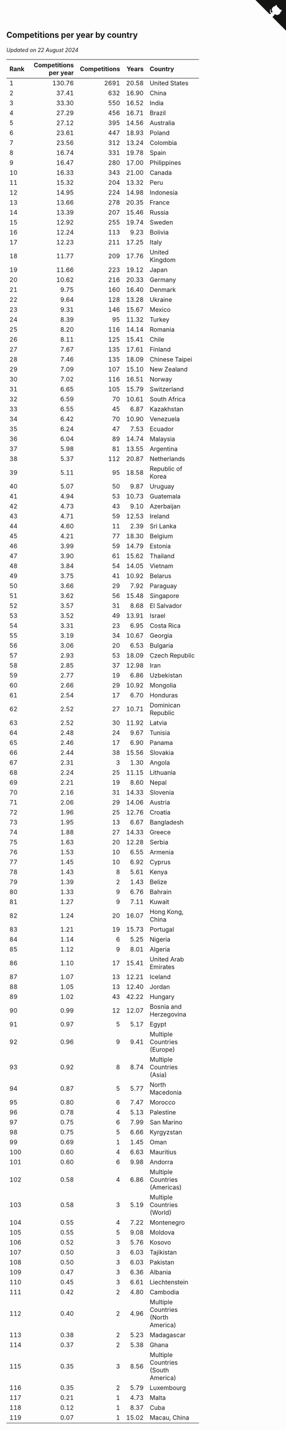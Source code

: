 ## Competitions per year by country

*Updated on 22 August 2024*

| Rank | Competitions per year | Competitions | Years | Country |
| :--- | ---: | ---: | ---: | :--- |
| 1 | 130.76 | 2691 | 20.58 | United States |
| 2 | 37.41 | 632 | 16.90 | China |
| 3 | 33.30 | 550 | 16.52 | India |
| 4 | 27.29 | 456 | 16.71 | Brazil |
| 5 | 27.12 | 395 | 14.56 | Australia |
| 6 | 23.61 | 447 | 18.93 | Poland |
| 7 | 23.56 | 312 | 13.24 | Colombia |
| 8 | 16.74 | 331 | 19.78 | Spain |
| 9 | 16.47 | 280 | 17.00 | Philippines |
| 10 | 16.33 | 343 | 21.00 | Canada |
| 11 | 15.32 | 204 | 13.32 | Peru |
| 12 | 14.95 | 224 | 14.98 | Indonesia |
| 13 | 13.66 | 278 | 20.35 | France |
| 14 | 13.39 | 207 | 15.46 | Russia |
| 15 | 12.92 | 255 | 19.74 | Sweden |
| 16 | 12.24 | 113 | 9.23 | Bolivia |
| 17 | 12.23 | 211 | 17.25 | Italy |
| 18 | 11.77 | 209 | 17.76 | United Kingdom |
| 19 | 11.66 | 223 | 19.12 | Japan |
| 20 | 10.62 | 216 | 20.33 | Germany |
| 21 | 9.75 | 160 | 16.40 | Denmark |
| 22 | 9.64 | 128 | 13.28 | Ukraine |
| 23 | 9.31 | 146 | 15.67 | Mexico |
| 24 | 8.39 | 95 | 11.32 | Turkey |
| 25 | 8.20 | 116 | 14.14 | Romania |
| 26 | 8.11 | 125 | 15.41 | Chile |
| 27 | 7.67 | 135 | 17.61 | Finland |
| 28 | 7.46 | 135 | 18.09 | Chinese Taipei |
| 29 | 7.09 | 107 | 15.10 | New Zealand |
| 30 | 7.02 | 116 | 16.51 | Norway |
| 31 | 6.65 | 105 | 15.79 | Switzerland |
| 32 | 6.59 | 70 | 10.61 | South Africa |
| 33 | 6.55 | 45 | 6.87 | Kazakhstan |
| 34 | 6.42 | 70 | 10.90 | Venezuela |
| 35 | 6.24 | 47 | 7.53 | Ecuador |
| 36 | 6.04 | 89 | 14.74 | Malaysia |
| 37 | 5.98 | 81 | 13.55 | Argentina |
| 38 | 5.37 | 112 | 20.87 | Netherlands |
| 39 | 5.11 | 95 | 18.58 | Republic of Korea |
| 40 | 5.07 | 50 | 9.87 | Uruguay |
| 41 | 4.94 | 53 | 10.73 | Guatemala |
| 42 | 4.73 | 43 | 9.10 | Azerbaijan |
| 43 | 4.71 | 59 | 12.53 | Ireland |
| 44 | 4.60 | 11 | 2.39 | Sri Lanka |
| 45 | 4.21 | 77 | 18.30 | Belgium |
| 46 | 3.99 | 59 | 14.79 | Estonia |
| 47 | 3.90 | 61 | 15.62 | Thailand |
| 48 | 3.84 | 54 | 14.05 | Vietnam |
| 49 | 3.75 | 41 | 10.92 | Belarus |
| 50 | 3.66 | 29 | 7.92 | Paraguay |
| 51 | 3.62 | 56 | 15.48 | Singapore |
| 52 | 3.57 | 31 | 8.68 | El Salvador |
| 53 | 3.52 | 49 | 13.91 | Israel |
| 54 | 3.31 | 23 | 6.95 | Costa Rica |
| 55 | 3.19 | 34 | 10.67 | Georgia |
| 56 | 3.06 | 20 | 6.53 | Bulgaria |
| 57 | 2.93 | 53 | 18.09 | Czech Republic |
| 58 | 2.85 | 37 | 12.98 | Iran |
| 59 | 2.77 | 19 | 6.86 | Uzbekistan |
| 60 | 2.66 | 29 | 10.92 | Mongolia |
| 61 | 2.54 | 17 | 6.70 | Honduras |
| 62 | 2.52 | 27 | 10.71 | Dominican Republic |
| 63 | 2.52 | 30 | 11.92 | Latvia |
| 64 | 2.48 | 24 | 9.67 | Tunisia |
| 65 | 2.46 | 17 | 6.90 | Panama |
| 66 | 2.44 | 38 | 15.56 | Slovakia |
| 67 | 2.31 | 3 | 1.30 | Angola |
| 68 | 2.24 | 25 | 11.15 | Lithuania |
| 69 | 2.21 | 19 | 8.60 | Nepal |
| 70 | 2.16 | 31 | 14.33 | Slovenia |
| 71 | 2.06 | 29 | 14.06 | Austria |
| 72 | 1.96 | 25 | 12.76 | Croatia |
| 73 | 1.95 | 13 | 6.67 | Bangladesh |
| 74 | 1.88 | 27 | 14.33 | Greece |
| 75 | 1.63 | 20 | 12.28 | Serbia |
| 76 | 1.53 | 10 | 6.55 | Armenia |
| 77 | 1.45 | 10 | 6.92 | Cyprus |
| 78 | 1.43 | 8 | 5.61 | Kenya |
| 79 | 1.39 | 2 | 1.43 | Belize |
| 80 | 1.33 | 9 | 6.76 | Bahrain |
| 81 | 1.27 | 9 | 7.11 | Kuwait |
| 82 | 1.24 | 20 | 16.07 | Hong Kong, China |
| 83 | 1.21 | 19 | 15.73 | Portugal |
| 84 | 1.14 | 6 | 5.25 | Nigeria |
| 85 | 1.12 | 9 | 8.01 | Algeria |
| 86 | 1.10 | 17 | 15.41 | United Arab Emirates |
| 87 | 1.07 | 13 | 12.21 | Iceland |
| 88 | 1.05 | 13 | 12.40 | Jordan |
| 89 | 1.02 | 43 | 42.22 | Hungary |
| 90 | 0.99 | 12 | 12.07 | Bosnia and Herzegovina |
| 91 | 0.97 | 5 | 5.17 | Egypt |
| 92 | 0.96 | 9 | 9.41 | Multiple Countries (Europe) |
| 93 | 0.92 | 8 | 8.74 | Multiple Countries (Asia) |
| 94 | 0.87 | 5 | 5.77 | North Macedonia |
| 95 | 0.80 | 6 | 7.47 | Morocco |
| 96 | 0.78 | 4 | 5.13 | Palestine |
| 97 | 0.75 | 6 | 7.99 | San Marino |
| 98 | 0.75 | 5 | 6.66 | Kyrgyzstan |
| 99 | 0.69 | 1 | 1.45 | Oman |
| 100 | 0.60 | 4 | 6.63 | Mauritius |
| 101 | 0.60 | 6 | 9.98 | Andorra |
| 102 | 0.58 | 4 | 6.86 | Multiple Countries (Americas) |
| 103 | 0.58 | 3 | 5.19 | Multiple Countries (World) |
| 104 | 0.55 | 4 | 7.22 | Montenegro |
| 105 | 0.55 | 5 | 9.08 | Moldova |
| 106 | 0.52 | 3 | 5.76 | Kosovo |
| 107 | 0.50 | 3 | 6.03 | Tajikistan |
| 108 | 0.50 | 3 | 6.03 | Pakistan |
| 109 | 0.47 | 3 | 6.36 | Albania |
| 110 | 0.45 | 3 | 6.61 | Liechtenstein |
| 111 | 0.42 | 2 | 4.80 | Cambodia |
| 112 | 0.40 | 2 | 4.96 | Multiple Countries (North America) |
| 113 | 0.38 | 2 | 5.23 | Madagascar |
| 114 | 0.37 | 2 | 5.38 | Ghana |
| 115 | 0.35 | 3 | 8.56 | Multiple Countries (South America) |
| 116 | 0.35 | 2 | 5.79 | Luxembourg |
| 117 | 0.21 | 1 | 4.73 | Malta |
| 118 | 0.12 | 1 | 8.37 | Cuba |
| 119 | 0.07 | 1 | 15.02 | Macau, China |


<a href="https://github.com/JustinTimeCuber/wca_statistics" class="github-corner" aria-label="View source on Github"><svg width="80" height="80" viewBox="0 0 250 250" style="fill:#151513; color:#fff; position: absolute; top: 0; border: 0; right: 0;" aria-hidden="true"><path d="M0,0 L115,115 L130,115 L142,142 L250,250 L250,0 Z"></path><path d="M128.3,109.0 C113.8,99.7 119.0,89.6 119.0,89.6 C122.0,82.7 120.5,78.6 120.5,78.6 C119.2,72.0 123.4,76.3 123.4,76.3 C127.3,80.9 125.5,87.3 125.5,87.3 C122.9,97.6 130.6,101.9 134.4,103.2" fill="currentColor" style="transform-origin: 130px 106px;" class="octo-arm"></path><path d="M115.0,115.0 C114.9,115.1 118.7,116.5 119.8,115.4 L133.7,101.6 C136.9,99.2 139.9,98.4 142.2,98.6 C133.8,88.0 127.5,74.4 143.8,58.0 C148.5,53.4 154.0,51.2 159.7,51.0 C160.3,49.4 163.2,43.6 171.4,40.1 C171.4,40.1 176.1,42.5 178.8,56.2 C183.1,58.6 187.2,61.8 190.9,65.4 C194.5,69.0 197.7,73.2 200.1,77.6 C213.8,80.2 216.3,84.9 216.3,84.9 C212.7,93.1 206.9,96.0 205.4,96.6 C205.1,102.4 203.0,107.8 198.3,112.5 C181.9,128.9 168.3,122.5 157.7,114.1 C157.9,116.9 156.7,120.9 152.7,124.9 L141.0,136.5 C139.8,137.7 141.6,141.9 141.8,141.8 Z" fill="currentColor" class="octo-body"></path></svg></a><style>.github-corner:hover .octo-arm{animation:octocat-wave 560ms ease-in-out}@keyframes octocat-wave{0%,100%{transform:rotate(0)}20%,60%{transform:rotate(-25deg)}40%,80%{transform:rotate(10deg)}}@media (max-width:500px){.github-corner:hover .octo-arm{animation:none}.github-corner .octo-arm{animation:octocat-wave 560ms ease-in-out}}</style>
